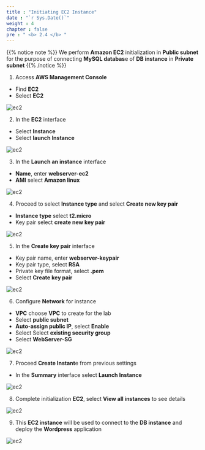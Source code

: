 ```yaml
---
title : "Initiating EC2 Instance"
date : "`r Sys.Date()`"
weight : 4
chapter : false
pre : " <b> 2.4 </b> "
---
```


{{% notice note %}}
We perform **Amazon EC2** initialization in **Public subnet** for the purpose of connecting **MySQL databas**e of **DB instance** in **Private subnet**
{{% /notice %}}

1. Access **AWS Management Console**
- Find **EC2**
- Select **EC2**

![ec2](/images/createec2/EC2-setup-0.png?featherlight=false&width=90pc)

2. In the **EC2** interface
- Select **Instance**
- Select **launch Instance**

![ec2](/images/createec2/EC2-setup-1.png?featherlight=false&width=90pc)

3. In the **Launch an instance** interface
- **Name**, enter **webserver-ec2**
- **AMI** select **Amazon linux**

![ec2](/images/createec2/EC2-setup-2.png?featherlight=false&width=90pc)

4. Proceed to select **Instance type** and select **Create new key pair**
- **Instance type** select **t2.micro**
- Key pair select **create new key pair**

![ec2](/images/createec2/EC2-setup-3.png?featherlight=false&width=90pc)

5. In the **Create key pair** interface
- Key pair name, enter **webserver-keypair**
- Key pair type, select **RSA**
- Private key file format, select **.pem**
- Select **Create key pair**

![ec2](/images/createec2/EC2-setup-4.png?featherlight=false&width=90pc)

6. Configure **Network** for instance
- **VPC** choose **VPC** to create for the lab
- Select **public subnet**
- **Auto-assign public IP**, select **Enable**
- Select Select **existing security group**
- Select **WebServer-SG**

![ec2](/images/createec2/EC2-setup-5.png?featherlight=false&width=90pc)

7. Proceed **Create Instant**e from previous settings
- In the **Summary** interface select **Launch Instance**

![ec2](/images/createec2/EC2-setup-6.png?featherlight=false&width=90pc)

8. Complete initialization **EC2**, select **View all instances** to see details

![ec2](/images/createec2/EC2-setup-7.png?featherlight=false&width=90pc)

9. This **EC2 instance** will be used to connect to the **DB instance** and deploy the **Wordpress** application

![ec2](/images/createec2/EC2-setup-8.png?featherlight=false&width=90pc)